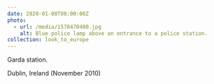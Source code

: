 ```yaml
---
date: 2020-01-08T08:00:00Z
photo:
  - url: /media/1578470400.jpg
    alt: Blue police lamp above an entrance to a police station.
collection: look_to_europe
---
```

Garda station.

Dublin, Ireland (November 2010)
